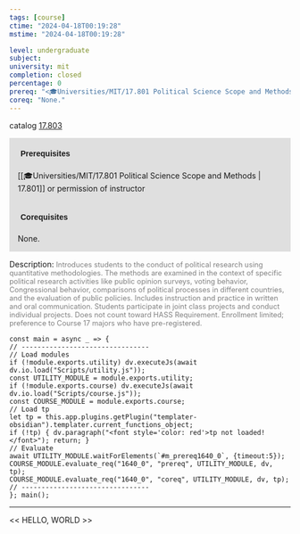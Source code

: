 ```yaml
---
tags: [course]
ctime: "2024-04-18T00:19:28"
mstime: "2024-04-18T00:19:28"

level: undergraduate
subject: 
university: mit
completion: closed
percentage: 0
prereq: "<🎓Universities/MIT/17.801 Political Science Scope and Methods> or permission of instructor"
coreq: "None."
---
```


catalog [17.803](http://student.mit.edu/catalog/m17b.html#17.803)

<span style="display: block; padding: 15px; background-color: rgb(100, 100, 100, 0.2);"><font id="m_prereq1640_0" style="display: block; font-family: Arial, sans-serif; font-weight: bold; padding: 5px">Prerequisites</font><br><span id="prereq1640_0">[[🎓Universities/MIT/17.801 Political Science Scope and Methods | 17.801]] or permission of instructor</span></span>
<span style="display: block; padding: 15px; background-color: rgb(100, 100, 100, 0.2);"><font id="m_coreq1640_0" style="display: block; font-family: Arial, sans-serif; font-weight: bold; padding: 5px">Corequisites</font><br><span id="coreq1640_0">None.</span></span>

<font style="">Description:</font>
<font style="color: grey; font-size: 0.8rem;">Introduces students to the conduct of political research using quantitative methodologies. The methods are examined in the context of specific political research activities like public opinion surveys, voting behavior, Congressional behavior, comparisons of political processes in different countries, and the evaluation of public policies. Includes instruction and practice in written and oral communication. Students participate in joint class projects and conduct individual projects. Does not count toward HASS Requirement. Enrollment limited; preference to Course 17 majors who have pre-registered.</font>

```dataviewjs
const main = async _ => {
// --------------------------------
// Load modules
if (!module.exports.utility) dv.executeJs(await dv.io.load("Scripts/utility.js"));
const UTILITY_MODULE = module.exports.utility;
if (!module.exports.course) dv.executeJs(await dv.io.load("Scripts/course.js"));
const COURSE_MODULE = module.exports.course;
// Load tp
let tp = this.app.plugins.getPlugin("templater-obsidian").templater.current_functions_object;
if (!tp) { dv.paragraph("<font style='color: red'>tp not loaded!</font>"); return; }
// Evaluate
await UTILITY_MODULE.waitForElements(`#m_prereq1640_0`, {timeout:5});
COURSE_MODULE.evaluate_req("1640_0", "prereq", UTILITY_MODULE, dv, tp);
COURSE_MODULE.evaluate_req("1640_0", "coreq", UTILITY_MODULE, dv, tp);
// --------------------------------
}; main();
```

---

<< HELLO, WORLD >>
